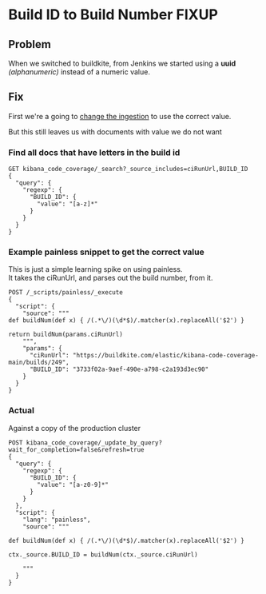 # Build ID to Build Number FIXUP

## Problem
When we switched to buildkite, from Jenkins we started using a **uuid** *(alphanumeric)* instead of a numeric value.

## Fix
First we're a going to [change the ingestion](https://github.com/elastic/kibana/pull/129622) to use the correct value.

But this still leaves us with documents with value we do not want
### Find all docs that have letters in the build id
```
GET kibana_code_coverage/_search?_source_includes=ciRunUrl,BUILD_ID
{
  "query": {
    "regexp": {
      "BUILD_ID": {
        "value": "[a-z]*"
      }
    }
  }
}
```

### Example painless snippet to get the correct value
This is just a simple learning spike on using painless.  
It takes the ciRunUrl, and parses out the build number, from it.
```
POST /_scripts/painless/_execute
{
  "script": {
    "source": """
def buildNum(def x) { /(.*\/)(\d*$)/.matcher(x).replaceAll('$2') }

return buildNum(params.ciRunUrl)
    """,
    "params": {
      "ciRunUrl": "https://buildkite.com/elastic/kibana-code-coverage-main/builds/249",
      "BUILD_ID": "3733f02a-9aef-490e-a798-c2a193d3ec90"
    }
  }
}
```

### Actual   
Against a copy of the production cluster
```
POST kibana_code_coverage/_update_by_query?wait_for_completion=false&refresh=true
{
  "query": {
    "regexp": {
      "BUILD_ID": {
        "value": "[a-z0-9]*"
      }
    }
  },
  "script": {
    "lang": "painless",
    "source": """
    
def buildNum(def x) { /(.*\/)(\d*$)/.matcher(x).replaceAll('$2') }

ctx._source.BUILD_ID = buildNum(ctx._source.ciRunUrl)

    """
  }
}
```